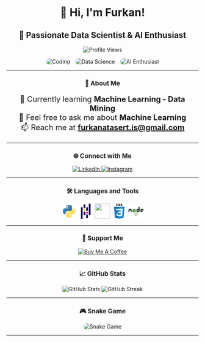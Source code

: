 <h1 align="center">👋 Hi, I'm Furkan!</h1>
<h2 align="center">🌟 Passionate Data Scientist & AI Enthusiast</h2>

<p align="center">
  <img src="https://komarev.com/ghpvc/?username=furkanatasert&label=Profile%20views&color=0e75b6&style=flat" alt="Profile Views" />
</p>

<div align="center">
  <img src="https://media.giphy.com/media/13HgwGsXF0aiGY/giphy.gif" alt="Coding" width="250" height="150" style="border-radius: 20px; margin-right: 10px;"/>
  <img src="https://media.giphy.com/media/iIqmM5tTjmpOB9mpbn/giphy.gif" alt="Data Science" width="250" height="150" style="border-radius: 20px; margin-right: 10px;"/>
  <img src="https://media.giphy.com/media/26tn33aiTi1jkl6H6/giphy.gif" alt="AI Enthusiast" width="250" height="150" style="border-radius: 20px;"/>
</div>

---

<h3 align="center" style="animation: pulse 2s infinite;">🚀 About Me</h3>
<p align="center" style="font-size: 20px;">
  🌱 Currently learning <strong>Machine Learning - Data Mining</strong><br>
  💬 Feel free to ask me about <strong>Machine Learning</strong><br>
  📫 Reach me at <strong><a href="mailto:furkanatasert.is@gmail.com">furkanatasert.is@gmail.com</a></strong>
</p>

---

<h3 align="center" style="animation: pulse 2s infinite;">🌐 Connect with Me</h3>
<p align="center">
  <a href="https://linkedin.com/in/furkan-atasert-33477b1a1/" target="_blank">
    <img src="https://raw.githubusercontent.com/rahuldkjain/github-profile-readme-generator/master/src/images/icons/Social/linked-in-alt.svg" alt="LinkedIn" height="30" width="40" />
  </a>
  <a href="https://instagram.com/furkan.atasert" target="_blank">
    <img src="https://raw.githubusercontent.com/rahuldkjain/github-profile-readme-generator/master/src/images/icons/Social/instagram.svg" alt="Instagram" height="30" width="40" />
  </a>
</p>

---

<h3 align="center" style="animation: pulse 2s infinite;">🛠 Languages and Tools</h3>
<p align="center">
  <a href="https://www.python.org" target="_blank"><img src="https://raw.githubusercontent.com/devicons/devicon/master/icons/python/python-original.svg" width="40" height="40" /></a>
  <a href="https://pandas.pydata.org/" target="_blank"><img src="https://raw.githubusercontent.com/devicons/devicon/2ae2a900d2f041da66e950e4d48052658d850630/icons/pandas/pandas-original.svg" width="40" height="40" /></a>
  <a href="https://scikit-learn.org/" target="_blank"><img src="https://upload.wikimedia.org/wikipedia/commons/0/05/Scikit_learn_logo_small.svg" width="40" height="40" /></a>
  <a href="https://www.w3schools.com/css/" target="_blank"><img src="https://raw.githubusercontent.com/devicons/devicon/master/icons/css3/css3-original-wordmark.svg" width="40" height="40" /></a>
  <a href="https://nodejs.org" target="_blank"><img src="https://raw.githubusercontent.com/devicons/devicon/master/icons/nodejs/nodejs-original-wordmark.svg" width="40" height="40" /></a>
</p>

---

<h3 align="center" style="animation: pulse 2s infinite;">💖 Support Me</h3>
<p align="center">
  <a href="https://www.buymeacoffee.com/furkan.atasert">
    <img src="https://cdn.buymeacoffee.com/buttons/v2/default-yellow.png" height="50" width="210" alt="Buy Me A Coffee" />
  </a>
</p>

---

<h3 align="center" style="animation: pulse 2s infinite;">📈 GitHub Stats</h3>
<p align="center">
  <img src="https://github-readme-stats.vercel.app/api?username=furkanatasert&show_icons=true&locale=en" alt="GitHub Stats" />
  <img src="https://github-readme-streak-stats.herokuapp.com/?user=furkanatasert&" alt="GitHub Streak" />
</p>

---

<h3 align="center" style="animation: pulse 2s infinite;">🎮 Snake Game</h3>
<div align="center">
  <img src="dist/ocean.gif" alt="Snake Game" width="400" style="border-radius: 20px;"/>
</div>

---

<style>
  @keyframes pulse {
    0% {
      transform: scale(1);
    }
    50% {
      transform: scale(1.05);
    }
    100% {
      transform: scale(1);
    }
  }
</style>
